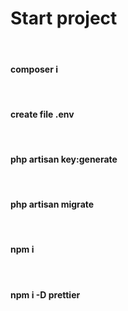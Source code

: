 <h1>Start project</h1>
<br>
<h4>composer i</h4>
<br>
<h4>create file .env</h4>
<br>
<h4>php artisan key:generate</h4>
<br>
<h4>php artisan migrate</h4>
<br>
<h4>npm i</h4>
<br>
<h4>npm i -D prettier</h4>
<br>
